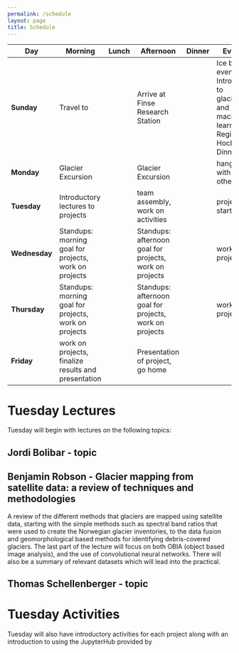 ```yaml
---
permalink: /schedule
layout: page
title: Schedule
---
```

| Day           | Morning                                               | Lunch | Afternoon                                               | Dinner | Evening                   |
|---------------|-------------------------------------------------------|-------|---------------------------------------------------------|--------|---------------------------|
| **Sunday**    | Travel to                                             |       | Arrive at Finse Research Station                        |        | Ice breaker event, Introduction to glaciology and machine learning - Regine Hock, Dinner |
| **Monday**    | Glacier Excursion                                     |       | Glacier Excursion                                       |        | hang out with each other  |
| **Tuesday**   | Introductory lectures to projects                     |       | team assembly, work on activities                       |        | projects start            |
| **Wednesday** | Standups: morning goal for projects, work on projects |       | Standups: afternoon goal for projects, work on projects |        | work on projects          |
| **Thursday**  | Standups: morning goal for projects, work on projects |       | Standups: afternoon goal for projects, work on projects |        | work on projects          |
| **Friday**    | work on projects, finalize results and presentation   |       | Presentation of project, go home                        |        |                           |

# Tuesday Lectures

Tuesday will begin with lectures on the following topics:

## Jordi Bolibar - topic

## Benjamin Robson - Glacier mapping from satellite data: a review of techniques and methodologies
A review of the different methods that glaciers are mapped using satellite data, starting with the simple methods such as spectral band ratios that were used to create the Norwegian glacier inventories, to the data fusion and geomorphological based methods for identifying debris-covered glaciers. The last part of the lecture will focus on both OBIA (object based image analysis), and the use of convolutional neural networks. There will also be a summary of relevant datasets which will lead into the practical.

## Thomas Schellenberger - topic

# Tuesday Activities

Tuesday will also have introductory activities for each project along with an introduction to using the JupyterHub provided by 

